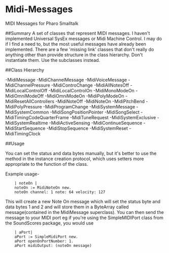 # Midi-Messages
MIDI Messages for Pharo Smalltalk

##Summary
A set of classes that represent MIDI messages. I haven't implemented Universal SysEx messages or Midi Machine Control. I may do if I find a need to, but the most useful messages have already been implemented. There are a few 'missing link' classes that don't really do anything other than provide structure in the class hierarchy. Don't instantiate them. Use the subclasses instead.

##Class Hierarchy

-MidiMessage
    -MidiChannelMessage
        -MidiVoiceMessage
            -MidiChannelPressure
            -MidiControChange
                -MidiAllNotesOff
                -MidiLocalControlOff
                -MidiLocalControlOn
                -MidiMonoModeOn
                -MidiOmniModeOff
                -MidiOmniModeOn
                -MidiPolyModeOn
                -MidiResetAllControllers
            -MidiNoteOff
            -MidiNoteOn
            -MidiPitchBend
            -MidiPolyPressure
            -MidiProgramChange
    -MidiSystemMessage
        -MidiSystemCommon
            -MidiSongPositionPointer
            -MidiSongSelect
            -MidiTimingCodeQuarterFrame
            -MidiTuneRequest
        -MidiSystemExclusive
        -MidiSystemRealtime
            -MidiActiveSensing
            -MidiContinueSequence
            -MidiStartSequence
            -MidiStopSequence
            -MidiSystemReset
            -MidiTimingClock

##Usage

You can set the status and data bytes manually, but it's better to use the method in the instance creation protocol, which uses setters more appropriate to the function of the class.

Example usage-
```
    | noteOn |
    noteOn := MidiNoteOn new.
    noteOn channel: 1 note: 64 velocity: 127
```

This will create a new Note On message which will set the status byte and data bytes 1 and 2 and will store them in a ByteArray called message(contained in the MidiMessage superclass).
You can then send the message to your MIDI port eg if you're using the SimpleMIDIPort class from the SoundScores package, you would use

```
    | aPort|
    aPort := SimpleMidiPort new.
    aPort openOnPortNumber: 1.
    aPort midiOutput: (noteOn message)
```

    